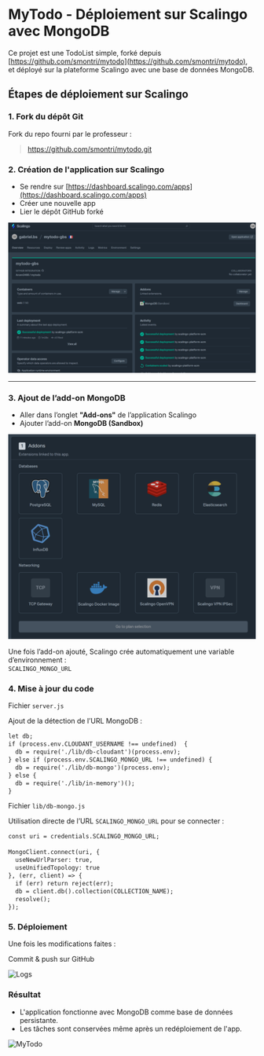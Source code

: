 # MyTodo - Déploiement sur Scalingo avec MongoDB

Ce projet est une TodoList simple, forké depuis [https://github.com/smontri/mytodo](https://github.com/smontri/mytodo), et déployé sur la plateforme Scalingo avec une base de données MongoDB.

## Étapes de déploiement sur Scalingo

### 1. Fork du dépôt Git

Fork du repo fourni par le professeur :
> https://github.com/smontri/mytodo.git

### 2. Création de l'application sur Scalingo

- Se rendre sur [https://dashboard.scalingo.com/apps](https://dashboard.scalingo.com/apps)
- Créer une nouvelle app
- Lier le dépôt GitHub forké

![Dashboard](./images/screen-dashboard-scalingo.png) 

---

### 3. Ajout de l’add-on MongoDB

- Aller dans l’onglet **"Add-ons"** de l’application Scalingo
- Ajouter l’add-on **MongoDB (Sandbox)**

![Dashboard](./images/screen-addon.png) 

Une fois l’add-on ajouté, Scalingo crée automatiquement une variable d’environnement :  
```SCALINGO_MONGO_URL```

### 4. Mise à jour du code
Fichier ```server.js```

Ajout de la détection de l’URL MongoDB :

```
let db;
if (process.env.CLOUDANT_USERNAME !== undefined)  {
  db = require('./lib/db-cloudant')(process.env);
} else if (process.env.SCALINGO_MONGO_URL !== undefined) {
  db = require('./lib/db-mongo')(process.env);
} else {
  db = require('./lib/in-memory')();
}
```
Fichier ```lib/db-mongo.js```

Utilisation directe de l’URL ```SCALINGO_MONGO_URL``` pour se connecter :
```
const uri = credentials.SCALINGO_MONGO_URL;

MongoClient.connect(uri, {
  useNewUrlParser: true,
  useUnifiedTopology: true
}, (err, client) => {
  if (err) return reject(err);
  db = client.db().collection(COLLECTION_NAME);
  resolve();
});
```

### 5. Déploiement

Une fois les modifications faites :

Commit & push sur GitHub

![Logs](./images/screen-logs-scalingo.png) 
### Résultat

 - L'application fonctionne avec MongoDB comme base de données persistante.
 - Les tâches sont conservées même après un redéploiement de l'app.

![MyTodo](./images/screen-mytodo.png) 